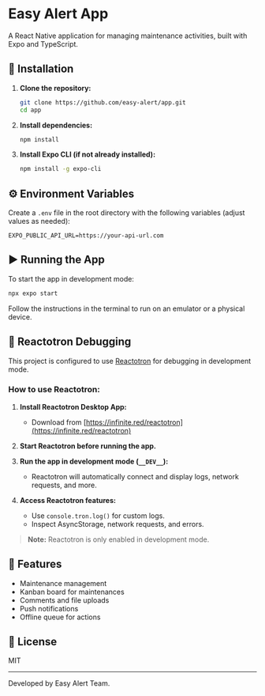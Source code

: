 # Easy Alert App

A React Native application for managing maintenance activities, built with Expo and TypeScript.

## 🚀 Installation

1. **Clone the repository:**

   ```sh
   git clone https://github.com/easy-alert/app.git
   cd app
   ```

2. **Install dependencies:**

   ```sh
   npm install
   ```

3. **Install Expo CLI (if not already installed):**
   ```sh
   npm install -g expo-cli
   ```

## ⚙️ Environment Variables

Create a `.env` file in the root directory with the following variables (adjust values as needed):

```
EXPO_PUBLIC_API_URL=https://your-api-url.com
```

## ▶️ Running the App

To start the app in development mode:

```sh
npx expo start
```

Follow the instructions in the terminal to run on an emulator or a physical device.

## 🧩 Reactotron Debugging

This project is configured to use [Reactotron](https://github.com/infinitered/reactotron) for debugging in development mode.

### How to use Reactotron:

1. **Install Reactotron Desktop App:**

   - Download from [https://infinite.red/reactotron](https://infinite.red/reactotron)

2. **Start Reactotron before running the app.**

3. **Run the app in development mode (`__DEV__`):**

   - Reactotron will automatically connect and display logs, network requests, and more.

4. **Access Reactotron features:**
   - Use `console.tron.log()` for custom logs.
   - Inspect AsyncStorage, network requests, and errors.

> **Note:** Reactotron is only enabled in development mode.

## 📱 Features

- Maintenance management
- Kanban board for maintenances
- Comments and file uploads
- Push notifications
- Offline queue for actions

## 📝 License

MIT

---

Developed by Easy Alert Team.
